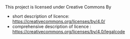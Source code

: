This project is licensed under Creative Commons By


- short description of licence: https://creativecommons.org/licenses/by/4.0/
- comprehensive description of licence : https://creativecommons.org/licenses/by/4.0/legalcode
